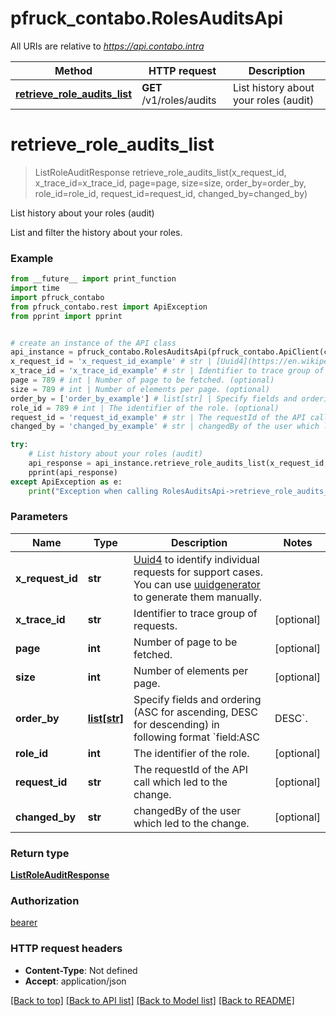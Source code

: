 # pfruck_contabo.RolesAuditsApi

All URIs are relative to *https://api.contabo.intra*

Method | HTTP request | Description
------------- | ------------- | -------------
[**retrieve_role_audits_list**](RolesAuditsApi.md#retrieve_role_audits_list) | **GET** /v1/roles/audits | List history about your roles (audit)

# **retrieve_role_audits_list**
> ListRoleAuditResponse retrieve_role_audits_list(x_request_id, x_trace_id=x_trace_id, page=page, size=size, order_by=order_by, role_id=role_id, request_id=request_id, changed_by=changed_by)

List history about your roles (audit)

List and filter the history about your roles.

### Example
```python
from __future__ import print_function
import time
import pfruck_contabo
from pfruck_contabo.rest import ApiException
from pprint import pprint


# create an instance of the API class
api_instance = pfruck_contabo.RolesAuditsApi(pfruck_contabo.ApiClient(configuration))
x_request_id = 'x_request_id_example' # str | [Uuid4](https://en.wikipedia.org/wiki/Universally_unique_identifier#Version_4_(random)) to identify individual requests for support cases. You can use [uuidgenerator](https://www.uuidgenerator.net/version4) to generate them manually.
x_trace_id = 'x_trace_id_example' # str | Identifier to trace group of requests. (optional)
page = 789 # int | Number of page to be fetched. (optional)
size = 789 # int | Number of elements per page. (optional)
order_by = ['order_by_example'] # list[str] | Specify fields and ordering (ASC for ascending, DESC for descending) in following format `field:ASC|DESC`. (optional)
role_id = 789 # int | The identifier of the role. (optional)
request_id = 'request_id_example' # str | The requestId of the API call which led to the change. (optional)
changed_by = 'changed_by_example' # str | changedBy of the user which led to the change. (optional)

try:
    # List history about your roles (audit)
    api_response = api_instance.retrieve_role_audits_list(x_request_id, x_trace_id=x_trace_id, page=page, size=size, order_by=order_by, role_id=role_id, request_id=request_id, changed_by=changed_by)
    pprint(api_response)
except ApiException as e:
    print("Exception when calling RolesAuditsApi->retrieve_role_audits_list: %s\n" % e)
```

### Parameters

Name | Type | Description  | Notes
------------- | ------------- | ------------- | -------------
 **x_request_id** | **str**| [Uuid4](https://en.wikipedia.org/wiki/Universally_unique_identifier#Version_4_(random)) to identify individual requests for support cases. You can use [uuidgenerator](https://www.uuidgenerator.net/version4) to generate them manually. | 
 **x_trace_id** | **str**| Identifier to trace group of requests. | [optional] 
 **page** | **int**| Number of page to be fetched. | [optional] 
 **size** | **int**| Number of elements per page. | [optional] 
 **order_by** | [**list[str]**](str.md)| Specify fields and ordering (ASC for ascending, DESC for descending) in following format &#x60;field:ASC|DESC&#x60;. | [optional] 
 **role_id** | **int**| The identifier of the role. | [optional] 
 **request_id** | **str**| The requestId of the API call which led to the change. | [optional] 
 **changed_by** | **str**| changedBy of the user which led to the change. | [optional] 

### Return type

[**ListRoleAuditResponse**](ListRoleAuditResponse.md)

### Authorization

[bearer](../README.md#bearer)

### HTTP request headers

 - **Content-Type**: Not defined
 - **Accept**: application/json

[[Back to top]](#) [[Back to API list]](../README.md#documentation-for-api-endpoints) [[Back to Model list]](../README.md#documentation-for-models) [[Back to README]](../README.md)

